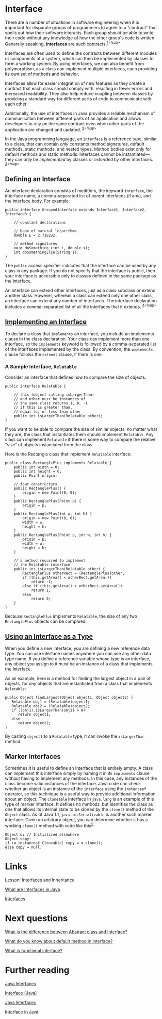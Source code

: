 # Interface
There are a number of situations in software engineering when it is important for disparate groups of programmers to agree to a "contract" that spells out how their software interacts. Each group should be able to write their code without any knowledge of how the other group's code is written. Generally speaking, **interfaces** are such contracts.<sup>[1](https://docs.oracle.com/javase/tutorial/java/IandI/createinterface.html#:~:text=There%20are%20a,are%20such%20contracts.)</sup>

Interfaces are often used to define the contracts between different modules or components of a system, which can then be implemented by classes to form a working system. By using interfaces, we can also benefit from polymorphism, as a class can implement multiple interfaces, each providing its own set of methods and behavior.

Interfaces allow for easier integration of new features as they create a contract that each class should comply with, resulting in fewer errors and increased readability. They also help reduce coupling between classes by providing a standard way for different parts of code to communicate with each other.

Additionally, the use of interfaces in Java provides a reliable mechanism of communication between different parts of an application and allows developers to rely on the same contract even when other parts of the application are changed and updated. <sup>[2](https://www.developer.com/java/java-interfaces/#:~:text=Interfaces%20are%20often,changed%20and%20updated.)</sup>

In the Java programming language, an `interface` is a reference type, similar to a class, that can contain *only* constants method signatures, default methods, static methods, and nested types. Method bodies exist only for default methods and static methods. Interfaces cannot be instantiated—they can only be *implemented* by classes or *extended* by other interfaces. <sup>[3](https://docs.oracle.com/javase/tutorial/java/IandI/createinterface.html#:~:text=In%20the%20Java,in%20this%20lesson.)</sup>

## Defining an Interface
An interface declaration consists of modifiers, the keyword `interface`, the interface name, a comma-separated list of parent interfaces (if any), and the interface body. For example:
```
public interface GroupedInterface extends Interface1, Interface2, Interface3 {

    // constant declarations
    
    // base of natural logarithms
    double E = 2.718282;
 
    // method signatures
    void doSomething (int i, double x);
    int doSomethingElse(String s);
}
```

The `public` access specifier indicates that the interface can be used by any class in any package. If you do not specify that the interface is public, then your interface is accessible only to classes defined in the same package as the interface.

An interface can extend other interfaces, just as a class subclass or extend another class. However, whereas a class can extend only one other class, an interface can extend any number of interfaces. The interface declaration includes a comma-separated list of all the interfaces that it extends. <sup>[4](https://docs.oracle.com/javase/tutorial/java/IandI/interfaceDef.html#:~:text=An%20interface%20declaration,that%20it%20extends.)</sup>

## [Implementing an Interface](https://docs.oracle.com/javase/tutorial/java/IandI/usinginterface.html)
To declare a class that `implements` an interface, you include an implements clause in the class declaration. Your class can implement more than one interface, so the `implements` keyword is followed by a comma-separated list of the interfaces implemented by the class. By convention, the `implements` clause follows the `extends` clause, if there is one.

### A Sample Interface, `Relatable`
Consider an interface that defines how to compare the size of objects.
```
public interface Relatable {
        
    // this (object calling isLargerThan)
    // and other must be instances of 
    // the same class returns 1, 0, -1 
    // if this is greater than, 
    // equal to, or less than other
    public int isLargerThan(Relatable other);
}
```

If you want to be able to compare the size of similar objects, no matter what they are, the class that instantiates them should implement `Relatable`. Any class can implement `Relatable` if there is some way to compare the relative "size" of objects instantiated from the class.

Here is the Rectangle class that implement `Relatable` interface:
```
public class RectanglePlus implements Relatable {
    public int width = 0;
    public int height = 0;
    public Point origin;

    // four constructors
    public RectanglePlus() {
        origin = new Point(0, 0);
    }
    public RectanglePlus(Point p) {
        origin = p;
    }
    public RectanglePlus(int w, int h) {
        origin = new Point(0, 0);
        width = w;
        height = h;
    }
    public RectanglePlus(Point p, int w, int h) {
        origin = p;
        width = w;
        height = h;
    }
    
    // a method required to implement
    // the Relatable interface
    public int isLargerThan(Relatable other) {
        RectanglePlus otherRect = (RectanglePlus)other;
        if (this.getArea() < otherRect.getArea())
            return -1;
        else if (this.getArea() > otherRect.getArea())
            return 1;
        else
            return 0;               
    }
}
```

Because `RectanglePlus` implements `Relatable`, the size of any two `RectanglePlus` objects can be compared.

## [Using an Interface as a Type](https://docs.oracle.com/javase/tutorial/java/IandI/interfaceAsType.html)
When you define a new interface, you are defining a new reference data type. You can use interface names anywhere you can use any other data type name. If you define a reference variable whose type is an interface, any object you assign to it *must* be an instance of a class that implements the interface.

As an example, here is a method for finding the largest object in a pair of objects, for *any* objects that are instantiated from a class that implements `Relatable`:
```
public Object findLargest(Object object1, Object object2) {
   Relatable obj1 = (Relatable)object1;
   Relatable obj2 = (Relatable)object2;
   if ((obj1).isLargerThan(obj2) > 0)
      return object1;
   else 
      return object2;
}
```

By casting `object1` to a `Relatable` type, it can invoke the `isLargerThan` method.

## Marker Interfaces
Sometimes it is useful to define an interface that is entirely empty. A class can implement this interface simply by naming it in its `implements` clause without having to implement any methods. In this case, any instances of the class become valid instances of the interface. Java code can check whether an object is an instance of the `interface` using the `instanceof` operator, so this technique is a useful way to provide additional information about an object. The `Cloneable` interface in `java.lang` is an example of this type of marker interface. It defines no methods, but identifies the class as one that allows its internal state to be cloned by the `clone()` method of the `Object` class. As of Java 1.1, `java.io.Serializable` is another such marker interface. Given an arbitrary object, you can determine whether it has a working `clone()` method with code like this<sup>[5](https://docstore.mik.ua/orelly/java-ent/jnut/ch03_07.htm#:~:text=Sometimes%20it%20is,else%20copy%20%3D%20null%3B)</sup>: 
```
Object o; // Initialized elsewhere 
Object copy; 
if (o instanceof Cloneable) copy = o.clone(); 
else copy = null;
``` 

# Links
[Lesson: Interfaces and Inheritance](https://docs.oracle.com/javase/tutorial/java/IandI/index.html)

[What are Interfaces in Java](https://www.developer.com/java/java-interfaces/)

[Interfaces](https://docstore.mik.ua/orelly/java-ent/jnut/ch03_07.htm)

# Next questions
[What is the difference between Abstract class and Interface?](https://github.com/Kirchhoff-/Android-Interview-Questions/blob/master/Java/Difference%20between%20Abstract%20class%20and%20Interfaces.md)

[What do you know about default method in interface?](https://github.com/Kirchhoff-/Android-Interview-Questions/blob/master/Java/What%20do%20you%20know%20about%20default%20method%20in%20interface.md)

[What is functional interface?](https://github.com/Kirchhoff-/Android-Interview-Questions/blob/master/Java/What%20is%20functional%20interface.md)

# Further reading
[Java Interfaces](https://jenkov.com/tutorials/java/interfaces.html)

[Interface (Java)](https://en.wikipedia.org/wiki/Interface_(Java))

[Java Interfaces](https://www.baeldung.com/java-interfaces)

[Interface in Java](https://www.scaler.com/topics/java/interface-in-java/)
